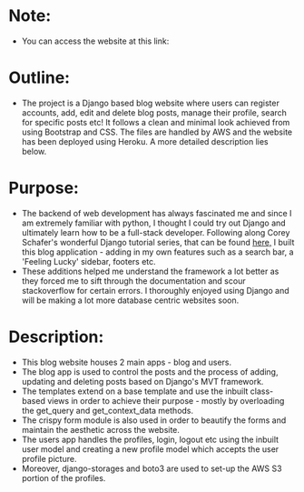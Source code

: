 # Note:

- You can access the website at this link:

# Outline:

- The project is a Django based blog website where users can register accounts, add, edit and delete blog posts, manage their profile, search for specific posts etc! It follows a clean and minimal look achieved from using Bootstrap and CSS. The files are handled by AWS and the website has been deployed using Heroku. A more detailed description lies below.

# Purpose:

- The backend of web development has always fascinated me and since I am extremely familiar with python, I thought I could try out Django and ultimately learn how to be a full-stack developer. Following along Corey Schafer's wonderful Django tutorial series, that can be found [here,]([https://www.youtube.com/playlist?list=PL-osiE80TeTtoQCKZ03TU5fNfx2UY6U4p](https://www.youtube.com/playlist?list=PL-osiE80TeTtoQCKZ03TU5fNfx2UY6U4p)) I built this blog application - adding in my own features such as a search bar, a 'Feeling Lucky' sidebar, footers etc.
- These additions helped me understand the framework a lot better as they forced me to sift through the documentation and scour stackoverflow for certain errors. I thoroughly enjoyed using Django and will be making a lot more database centric websites soon.

# Description:

- This blog website houses 2 main apps - blog and users.
- The blog app is used to control the posts and the process of adding, updating and deleting posts based on Django's MVT framework.
- The templates extend on a base template and use the inbuilt class-based views in order to achieve their purpose - mostly by overloading the get_query and get_context_data methods.
- The crispy form module is also used in order to beautify the forms and maintain the aesthetic across the website.
- The users app handles the profiles, login, logout etc using the inbuilt user model and creating a new profile model which accepts the user profile picture.
- Moreover, django-storages and boto3 are used to set-up the AWS S3 portion of the profiles.
